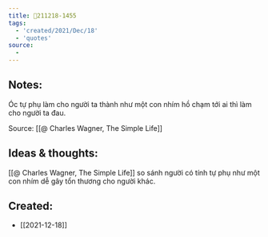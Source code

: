 ```yaml
---
title: 💬211218-1455
tags:
  - 'created/2021/Dec/18'
  - 'quotes'
source:
  - 
---
```


## Notes:
Óc tự phụ làm cho người ta thành như một con nhím hồ chạm tới ai thì làm cho người ta đau.

Source: [[@ Charles Wagner, The Simple Life]]

## Ideas & thoughts:
[[@ Charles Wagner, The Simple Life]] so sánh người có tính tự phụ như một con nhím dễ gây tổn thương cho người khác.
## Created:
- [[2021-12-18]]

